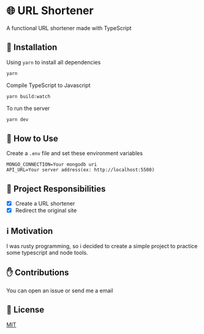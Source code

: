# 🌐 URL Shortener
A functional URL shortener made with TypeScript

## :pushpin: Installation
Using ```yarn``` to install all dependencies
```bash
yarn
```

Compile TypeScript to Javascript

```bash
yarn build:watch
```

To run the server

```bash
yarn dev
```


## :pencil: How to Use
Create a ```.env``` file and set these environment variables
```
MONGO_CONNECTION=Your mongodb uri
API_URL=Your server address(ex: http://localhost:5500) 
```

## :bookmark: Project Responsibilities

- [x] Create a URL shortener
- [x] Redirect the original site

## :information_source: Motivation

I was rusty programming, so i decided to create a simple project to practice some typescript and node tools. 

## :raised_hand: Contributions
You can open an issue or send me a email

## :scroll: License
[MIT](https://choosealicense.com/licenses/mit/)
